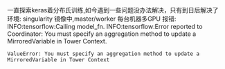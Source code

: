    一直探索keras着分布氏训练,如今遇到一些问题没办法解决，只有到日后解决了
  环境:
	singularity 镜像中,master/worker 每台机器多GPU
 报错:
	INFO:tensorflow:Calling model_fn.
	INFO:tensorflow:Error reported to Coordinator: You must specify an aggregation method to update a MirroredVariable in Tower Context.

	ValueError: You must specify an aggregation method to update a MirroredVariable in Tower Context
